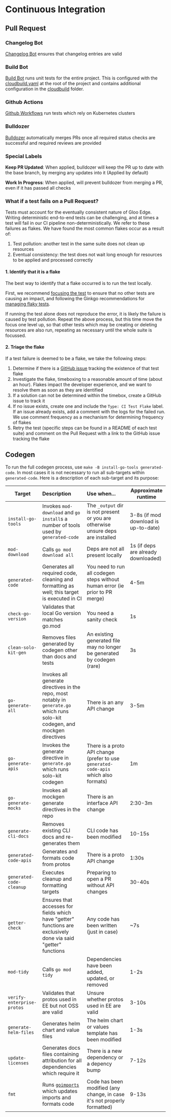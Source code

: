 # Continuous Integration

## Pull Request

### Changelog Bot
[Changelog Bot](https://github.com/solo-io/changelog-bot)  ensures that changelog entries are valid

### Build Bot
[Build Bot](https://github.com/solo-io/build-bot) runs unit tests for the entire project. This is configured with the [cloudbuild.yaml](../cloudbuild.yaml) at the root of the project and contains additional configuration in the [cloudbuild](cloudbuild) folder.

### Github Actions
[Github Workflows](https://github.com/solo-io/gloo/tree/main/.github/workflows) run tests which rely on Kubernetes clusters

### Bulldozer
[Bulldozer](https://github.com/solo-io/bulldozer) automatically merges PRs once all required status checks are successful and required reviews are provided

### Special Labels
**Keep PR Updated**: When applied, bulldozer will keep the PR up to date with the base branch, by merging any updates into it (Applied by default)

**Work In Progress**: When applied, will prevent bulldozer from merging a PR, even if it has passed all checks

### What if a test fails on a Pull Request?

Tests must account for the eventually consistent nature of Gloo Edge. Writing deterministic end-to-end tests can be challenging, and at times a test will fail in our CI pipeline non-deterministically. We refer to these failures as flakes. We have found the most common flakes occur as a result of:
1. Test pollution: another test in the same suite does not clean up resources
2. Eventual consistency: the test does not wait long enough for resources to be applied and processed correctly

#### 1. Identify that it is a flake
The best way to identify that a flake occurred is to run the test locally.

First, we recommend [focusing the test](https://onsi.github.io/ginkgo/#focused-specs) to ensure that no other tests are causing an impact, and following the Ginkgo recommendations for [managing flaky tests](https://onsi.github.io/ginkgo/#repeating-spec-runs-and-managing-flaky-specs).

If running the test alone does not reproduce the error, it is likely the failure is caused by test pollution. Repeat the above process, but this time move the focus one level up, so that other tests which may be creating or deleting resources are also run, repeating as necessary until the whole suite is focussed.

#### 2. Triage the flake
If a test failure is deemed to be a flake, we take the following steps:
1. Determine if there is a [GitHub issue](https://github.com/solo-io/gloo/labels/Type%3A%20CI%20Test%20Flake) tracking the existence of that test flake
1. Investigate the flake, timeboxing to a reasonable amount of time (about an hour). Flakes impact the developer experience, and we want to resolve them as soon as they are identified
1. If a solution can not be determined within the timebox, create a GitHub issue to track it
1. If no issue exists, create one and include the `Type: CI Test Flake` label. If an issue already exists, add a comment with the logs for the failed run. We use comment frequency as a mechanism for determining frequency of flakes
1. Retry the test (specific steps can be found in a README of each test suite) and comment on the Pull Request with a link to the GitHub issue tracking the flake

## Codegen

To run the full codegen process, use `make -B install-go-tools generated-code`. In most cases it is not necessary to run all sub-targets within `generated-code`.
Here is a description of each sub-target and its purpose:

| Target                     | Description                                                                                                                    | Use when...                                                                          | Approximate runtime                  |
|----------------------------|:-------------------------------------------------------------------------------------------------------------------------------|:-------------------------------------------------------------------------------------|--------------------------------------|
| `install-go-tools`         | Invokes `mod-download` and `go install`s a number of tools used by `generated-code`                                            | The `_output` dir is not present or you are otherwise unsure deps are installed      | 3-8s (if mod download is up-to-date) |
| `mod-download`             | Calls `go mod download all`                                                                                                    | Deps are not all present locally                                                     | 1s (if deps are already downloaded)  |
| `generated-code`           | Generates all required code, cleaning and formatting as well; this target is executed in CI                                    | You need to run all codegen steps without human error (ie prior to PR merge)         | 4-5m                                 |
| `check-go-version`         | Validates that local Go version matches go.mod                                                                                 | You need a sanity check                                                              | 1s                                   |
| `clean-solo-kit-gen`       | Removes files generated by codegen other than docs and tests                                                                   | An existing generated file may no longer be generated by codegen (rare)              | 3s                                   |
| `go-generate-all`          | Invokes all generate directives in the repo, most notably in `generate.go` which runs solo-kit codegen, and mockgen directives | There is an any API change                                                           | 3-5m                                 |
| `go-generate-apis`         | Invokes the generate directive in `generate.go` which runs solo-kit codegen                                                    | There is a proto API change (prefer to use `generated-code-apis` which also formats) | 1m                                   |
| `go-generate-mocks`        | Invokes all mockgen generate directives in the repo                                                                            | There is an interface API change                                                     | 2:30-3m                              |
| `generate-cli-docs`        | Removes existing CLI docs and re-generates them                                                                                | CLI code has been modified                                                           | 10-15s                               |
| `generated-code-apis`      | Generates and formats code from protos                                                                                         | There is a proto API change                                                          | 1:30s                                |
| `generated-code-cleanup`   | Executes cleanup and formatting targets                                                                                        | Preparing to open a PR without API changes                                           | 30-40s                               |
| `getter-check`             | Ensures that accesses for fields which have "getter" functions are exclusively done via said "getter" functions                | Any code has been written (just in case)                                             | ~7s                                  |
| `mod-tidy`                 | Calls `go mod tidy`                                                                                                            | Dependencies have been added, updated, or removed                                    | 1-2s                                 |                                |
| `verify-enterprise-protos` | Validates that protos used in EE but not OSS are valid                                                                         | Unsure whether protos used in EE are valid                                           | 3-10s                                |
| `generate-helm-files`      | Generates helm chart and value files                                                                                           | The helm chart or values template has been modified                                  | 1-3s                                 |
| `update-licenses`          | Generates docs files containing attribution for all dependencies which require it                                              | There is a new dependency or a depency bump                                          | 7-12s                                |
| `fmt`                      | Runs [`goimports`](https://pkg.go.dev/golang.org/x/tools/cmd/goimports) which updates imports and formats code                 | Code has been modified (any change, in case it's not properly formatted)             | 9-13s                                |